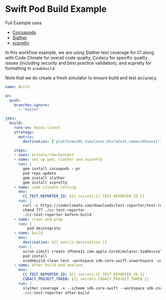 # Swift Pod Build Example

Full Example uses

- [Cocoapods](https://cocoapods.org/)
- [Slather](https://github.com/SlatherOrg/slather)
- [xcpretty](https://github.com/xcpretty/xcpretty)

In this workflow example, we are using Slather test coverage for CI along with Code Climate for overall code quality, Codacy for specific quality issues (including security and best practice validation), and xcpretty for formatting in `xcodebuild`. 

Note that we do create a fresh simulator to ensure build and test accuracy.

```yaml
name: Build

on: 
  push: 
    branches-ignore:
      - 'master'

jobs:
  build:
    runs-on: macos-latest
    strategy: 
      matrix:
        destination: ['platform=iOS Simulator,OS=latest,name=iPhone11']

    steps:
    - uses: actions/checkout@v2
    - name: set up pod, slather and xcpretty
      run: |
        gem install cocoapods --pr
        pod repo update
        gem install slather
        gem install xcpretty
    - name: code climate testing
      env:
        CC_TEST_REPORTER_ID: ${{ secrets.CC_TEST_REPORTER_ID }}
      run: |          
        curl -L https://codeclimate.com/downloads/test-reporter/test-reporter-0.6.3-darwin-amd64 > ./cc-test-reporter
        chmod 777 ./cc-test-reporter
        ./cc-test-reporter before-build
    - name: clear and prep
      run: | 
          pod deintegrate
    - name: build
      env: 
        destination: ${{ matrix.destination }}
      run: | 
        xcrun simctl create iPhone11 com.apple.CoreSimulator.SimDeviceType.iPhone-11 com.apple.CoreSimulator.SimRuntime.iOS-13-2
        pod install
        xcodebuild clean test -workspace sdk-core-swift.xcworkspace -scheme sdk-core-swift -destination "${destination}" -UseModernBuildSystem=NO | xcpretty
    - name: after build and analyze
      env:
        CC_TEST_REPORTER_ID: ${{ secrets.CC_TEST_REPORTER_ID }}
        CODACY_PROJECT_TOKEN: ${{ secrets.CODACY_PROJECT_TOKEN }}
      run: |
        slather coverage -x --scheme sdk-core-swift --workspace sdk-core-swift.xcworkspace sdk-core-swift.xcodeproj
        ./cc-test-reporter after-build
```
